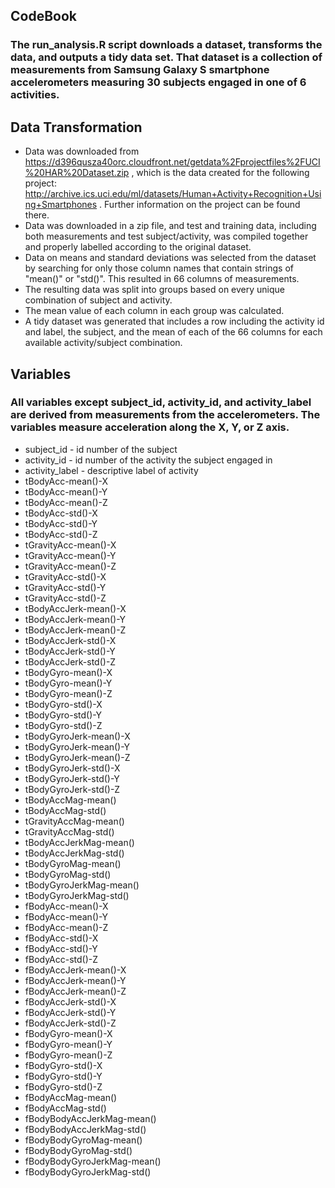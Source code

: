 CodeBook
----------------------
### The run_analysis.R script downloads a dataset, transforms the data, and outputs a tidy data set. That dataset is a collection of measurements from Samsung Galaxy S smartphone accelerometers measuring 30 subjects engaged in one of 6 activities.
## Data Transformation
* Data was downloaded from https://d396qusza40orc.cloudfront.net/getdata%2Fprojectfiles%2FUCI%20HAR%20Dataset.zip , which is the data created for the following project: http://archive.ics.uci.edu/ml/datasets/Human+Activity+Recognition+Using+Smartphones . Further information on the project can be found there.
* Data was downloaded in a zip file, and test and training data, including both measurements and test subject/activity, was compiled together and properly labelled according to the original dataset.
* Data on means and standard deviations was selected from the dataset by searching for only those column names that contain strings of "mean()" or "std()". This resulted in 66 columns of measurements.
* The resulting data was split into groups based on every unique combination of subject and activity. 
* The mean value of each column in each group was calculated. 
* A tidy dataset was generated that includes a row including the activity id and label, the subject, and the mean of each of the 66 columns for each available activity/subject combination.

## Variables
### All variables except subject_id, activity_id, and activity_label are derived from measurements from the accelerometers. The variables measure acceleration along the X, Y, or Z axis.
* subject_id - id number of the subject 
* activity_id - id number of the activity the subject engaged in
* activity_label - descriptive label of activity
* tBodyAcc-mean()-X
* tBodyAcc-mean()-Y
* tBodyAcc-mean()-Z
* tBodyAcc-std()-X
* tBodyAcc-std()-Y
* tBodyAcc-std()-Z
* tGravityAcc-mean()-X
* tGravityAcc-mean()-Y
* tGravityAcc-mean()-Z
* tGravityAcc-std()-X
* tGravityAcc-std()-Y
* tGravityAcc-std()-Z
* tBodyAccJerk-mean()-X
* tBodyAccJerk-mean()-Y
* tBodyAccJerk-mean()-Z
* tBodyAccJerk-std()-X
* tBodyAccJerk-std()-Y
* tBodyAccJerk-std()-Z
* tBodyGyro-mean()-X
* tBodyGyro-mean()-Y
* tBodyGyro-mean()-Z
* tBodyGyro-std()-X
* tBodyGyro-std()-Y
* tBodyGyro-std()-Z
* tBodyGyroJerk-mean()-X
* tBodyGyroJerk-mean()-Y
* tBodyGyroJerk-mean()-Z
* tBodyGyroJerk-std()-X
* tBodyGyroJerk-std()-Y
* tBodyGyroJerk-std()-Z
* tBodyAccMag-mean()
* tBodyAccMag-std()
* tGravityAccMag-mean()
* tGravityAccMag-std()
* tBodyAccJerkMag-mean()
* tBodyAccJerkMag-std()
* tBodyGyroMag-mean()
* tBodyGyroMag-std()
* tBodyGyroJerkMag-mean()
* tBodyGyroJerkMag-std()
* fBodyAcc-mean()-X
* fBodyAcc-mean()-Y
* fBodyAcc-mean()-Z
* fBodyAcc-std()-X
* fBodyAcc-std()-Y
* fBodyAcc-std()-Z
* fBodyAccJerk-mean()-X
* fBodyAccJerk-mean()-Y
* fBodyAccJerk-mean()-Z
* fBodyAccJerk-std()-X
* fBodyAccJerk-std()-Y
* fBodyAccJerk-std()-Z
* fBodyGyro-mean()-X
* fBodyGyro-mean()-Y
* fBodyGyro-mean()-Z
* fBodyGyro-std()-X
* fBodyGyro-std()-Y
* fBodyGyro-std()-Z
* fBodyAccMag-mean()
* fBodyAccMag-std()
* fBodyBodyAccJerkMag-mean()
* fBodyBodyAccJerkMag-std()
* fBodyBodyGyroMag-mean()
* fBodyBodyGyroMag-std()
* fBodyBodyGyroJerkMag-mean()
* fBodyBodyGyroJerkMag-std()
